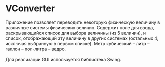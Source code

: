 # VConverter
Приложение позволяет переводить некоторую физическую величину в различные системы физических величин. Содержит поле для ввода, раскрывающийся список для выбора величины (из 5 величин), и список, отображающий эту величину в других системах (остальных 4, исключая выбранную в первом списке). Метр кубический – литр – галлон – пол-литра – ведро.</br></br>
Для реализации GUI используется библиотека Swing.
